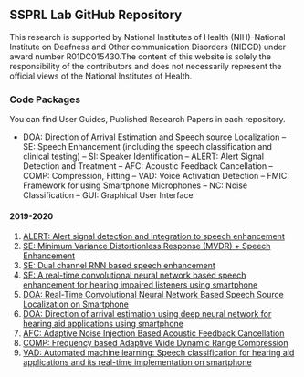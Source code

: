 ## SSPRL Lab GitHub Repository

This research is supported by National Institutes of Health (NIH)-National Institute on Deafness and Other communication Disorders (NIDCD) under award number R01DC015430.The content of this website is solely the responsibility of the contributors and does not necessarily represent the official views of the National Institutes of Health.

### Code Packages

You can find User Guides, Published Research Papers in each repository.

- DOA: Direction of Arrival Estimation and Speech source Localization
– SE: Speech Enhancement (including the speech classification and clinical testing)
– SI: Speaker Identification
– ALERT: Alert Signal Detection and Treatment
– AFC: Acoustic Feedback Cancellation
– COMP: Compression, Fitting
– VAD: Voice Activation Detection
– FMIC: Framework for using Smartphone Microphones
– NC: Noise Classification
– GUI: Graphical User Interface


#### 2019-2020

1. [ALERT: Alert signal detection and integration to speech enhancement](https://github.com/ssprl/Alert-signal-detector-and-separator)
2. [SE: Minimum Variance Distortionless Response (MVDR) + Speech Enhancement](https://github.com/ssprl/MVDR-Speech-Enhancement)
3. [SE: Dual channel RNN based speech enhancement]()
4. [SE: A real-time convolutional neural network based speech enhancement for hearing impaired listeners using smartphone](https://github.com/ssprl/Real-time-convolutional-neural-network-based-speech-enhancement)
5. [DOA: Real-Time Convolutional Neural Network Based Speech Source Localization on Smartphone](https://github.com/ssprl/Real-Time-Convolutional-Neural-Network-Based-Speech-Source-Localization-on-Smartphone)
6. [DOA: Direction of arrival estimation using deep neural network for hearing aid applications using smartphone](https://github.com/ssprl/Direction-of-arrival-estimation-using-deep-neural-network)
7. [AFC: Adaptive Noise Injection Based Acoustic Feedback Cancellation](https://github.com/ssprl/Acoustic-Feedback-Cancellation)
8. [COMP: Frequency based Adaptive Wide Dynamic Range Compression](https://github.com/ssprl/Adaptive-Multiband-Dynamic-Range-Compression)
9. [VAD: Automated machine learning: Speech classification for hearing aid applications and its real-time implementation on smartphone](https://github.com/ssprl/AutoML-based-Voice-Activity-Detector-VAD)